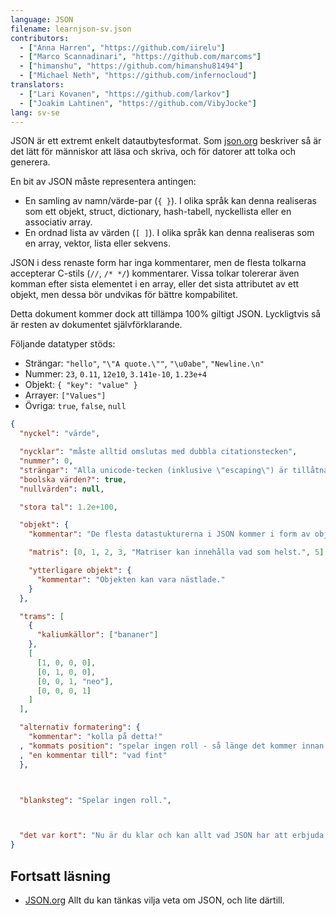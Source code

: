 ```yaml
---
language: JSON
filename: learnjson-sv.json
contributors:
  - ["Anna Harren", "https://github.com/iirelu"]
  - ["Marco Scannadinari", "https://github.com/marcoms"]
  - ["himanshu", "https://github.com/himanshu81494"]
  - ["Michael Neth", "https://github.com/infernocloud"]
translators:
  - ["Lari Kovanen", "https://github.com/larkov"]
  - ["Joakim Lahtinen", "https://github.com/VibyJocke"]
lang: sv-se
---
```


JSON är ett extremt enkelt datautbytesformat. Som [json.org](http://json.org) beskriver så är det lätt för människor att läsa och skriva, och för datorer att tolka och generera.

En bit av JSON måste representera antingen:
* En samling av namn/värde-par (`{ }`). I olika språk kan denna realiseras som ett objekt, struct, dictionary, hash-tabell, nyckellista eller en associativ array.
* En ordnad lista av värden (`[ ]`). I olika språk kan denna realiseras som en array, vektor, lista eller sekvens.

JSON i dess renaste form har inga kommentarer, men de flesta tolkarna accepterar C-stils (`//`, `/* */`) kommentarer. Vissa tolkar tolererar även komman efter sista elementet i en array, eller det sista attributet av ett objekt, men dessa bör undvikas för bättre kompabilitet.

Detta dokument kommer dock att tillämpa 100% giltigt JSON. Lyckligtvis så är resten av dokumentet självförklarande.

Följande datatyper stöds:
* Strängar: `"hello"`, `"\"A quote.\""`, `"\u0abe"`, `"Newline.\n"`
* Nummer: `23`, `0.11`, `12e10`, `3.141e-10`, `1.23e+4`
* Objekt: `{ "key": "value" }`
* Arrayer: `["Values"]`
* Övriga: `true`, `false`, `null`

```json
{
  "nyckel": "värde",

  "nycklar": "måste alltid omslutas med dubbla citationstecken",
  "nummer": 0,
  "strängar": "Alla unicode-tecken (inklusive \"escaping\") är tillåtna.",
  "boolska värden?": true,
  "nullvärden": null,

  "stora tal": 1.2e+100,

  "objekt": {
    "kommentar": "De flesta datastukturerna i JSON kommer i form av objekt.",

    "matris": [0, 1, 2, 3, "Matriser kan innehålla vad som helst.", 5],

    "ytterligare objekt": {
      "kommentar": "Objekten kan vara nästlade."
    }
  },

  "trams": [
    {
      "kaliumkällor": ["bananer"]
    },
    [
      [1, 0, 0, 0],
      [0, 1, 0, 0],
      [0, 0, 1, "neo"],
      [0, 0, 0, 1]
    ]
  ],

  "alternativ formatering": {
    "kommentar": "kolla på detta!"
  , "kommats position": "spelar ingen roll - så länge det kommer innan värdet"
  , "en kommentar till": "vad fint"
  },



  "blanksteg": "Spelar ingen roll.",



  "det var kort": "Nu är du klar och kan allt vad JSON har att erbjuda."
}
```

## Fortsatt läsning

* [JSON.org](http://json.org/json-sv.html) Allt du kan tänkas vilja veta om JSON, och lite därtill.

